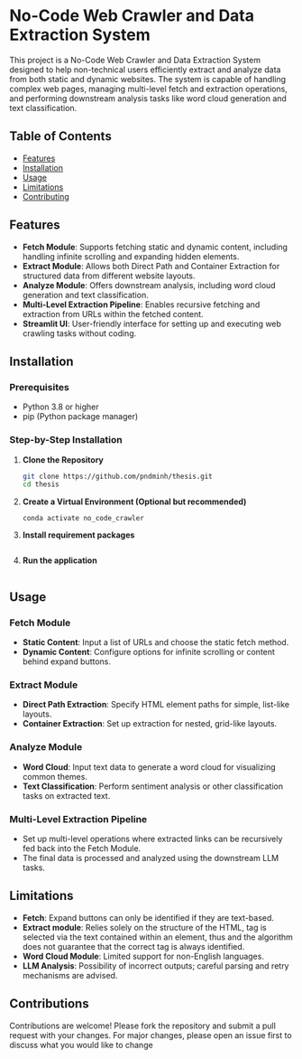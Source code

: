 # No-Code Web Crawler and Data Extraction System

This project is a No-Code Web Crawler and Data Extraction System designed to help non-technical users efficiently extract and analyze data from both static and dynamic websites. The system is capable of handling complex web pages, managing multi-level fetch and extraction operations, and performing downstream analysis tasks like word cloud generation and text classification.

## Table of Contents

- [Features](#features)
- [Installation](#installation)
- [Usage](#usage)
- [Limitations](#limitations)
- [Contributing](#contributing)

## Features

- **Fetch Module**: Supports fetching static and dynamic content, including handling infinite scrolling and expanding hidden elements.
- **Extract Module**: Allows both Direct Path and Container Extraction for structured data from different website layouts.
- **Analyze Module**: Offers downstream analysis, including word cloud generation and text classification.
- **Multi-Level Extraction Pipeline**: Enables recursive fetching and extraction from URLs within the fetched content.
- **Streamlit UI**: User-friendly interface for setting up and executing web crawling tasks without coding.

## Installation

### Prerequisites

- Python 3.8 or higher
- pip (Python package manager)

### Step-by-Step Installation

1. **Clone the Repository**
   ```bash
   git clone https://github.com/pndminh/thesis.git
   cd thesis
   ```
2. **Create a Virtual Environment (Optional but recommended)**
   ```conda create -n no_code_crawler python=3.11
   conda activate no_code_crawler
   ```
3. **Install requirement packages**

   ```pip install -r requirements.txt

   ```

4. **Run the application**

   ```streamlit run frontend/streamlit_app.py

   ```

## Usage

### Fetch Module

- **Static Content**: Input a list of URLs and choose the static fetch method.
- **Dynamic Content**: Configure options for infinite scrolling or content behind expand buttons.

### Extract Module

- **Direct Path Extraction**: Specify HTML element paths for simple, list-like layouts.
- **Container Extraction**: Set up extraction for nested, grid-like layouts.

### Analyze Module

- **Word Cloud**: Input text data to generate a word cloud for visualizing common themes.
- **Text Classification**: Perform sentiment analysis or other classification tasks on extracted text.

### Multi-Level Extraction Pipeline

- Set up multi-level operations where extracted links can be recursively fed back into the Fetch Module.
- The final data is processed and analyzed using the downstream LLM tasks.

## Limitations

- **Fetch**: Expand buttons can only be identified if they are text-based.
- **Extract module**: Relies solely on the structure of the HTML, tag is selected via the text contained within an element, thus and the algorithm does not guarantee that the correct tag is always identified.
- **Word Cloud Module**: Limited support for non-English languages.
- **LLM Analysis**: Possibility of incorrect outputs; careful parsing and retry mechanisms are advised.

## Contributions

Contributions are welcome! Please fork the repository and submit a pull request with your changes. For major changes, please open an issue first to discuss what you would like to change
